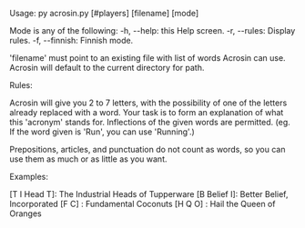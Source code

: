 Usage: py acrosin.py [#players] [filename] [mode]

Mode is any of the following:
-h, --help: this Help screen.
-r, --rules: Display rules.
-f, --finnish: Finnish mode.

'filename' must point to an existing file with list of words Acrosin can use. Acrosin will default to the current directory for path.

Rules:

Acrosin will give you 2 to 7 letters, with the possibility of one of the letters already replaced with a word. Your task is to form an explanation of what this 'acronym' stands for. Inflections of the given words are permitted. (eg. If the word given is 'Run', you can use 'Running'.)

Prepositions, articles, and punctuation do not count as words, so you can use them as much or as little as you want.

Examples:

[T I Head T]: The Industrial Heads of Tupperware
[B Belief I]: Better Belief, Incorporated
[F C]       : Fundamental Coconuts
[H Q O]     : Hail the Queen of Oranges
